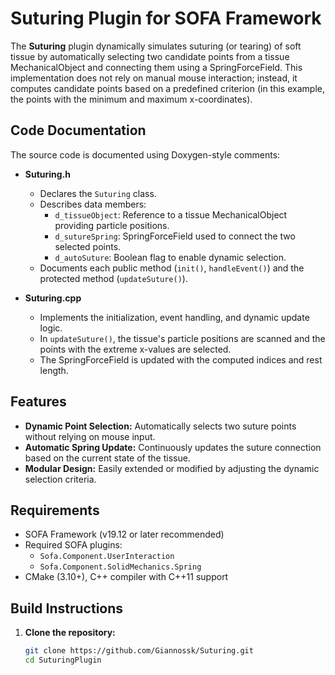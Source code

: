 # Suturing Plugin for SOFA Framework

The **Suturing** plugin dynamically simulates suturing (or tearing) of soft tissue by automatically selecting two candidate points from a tissue MechanicalObject and connecting them using a SpringForceField. This implementation does not rely on manual mouse interaction; instead, it computes candidate points based on a predefined criterion (in this example, the points with the minimum and maximum x-coordinates).

## Code Documentation

The source code is documented using Doxygen-style comments:

- **Suturing.h**  
  - Declares the `Suturing` class.
  - Describes data members:
    - `d_tissueObject`: Reference to a tissue MechanicalObject providing particle positions.
    - `d_sutureSpring`: SpringForceField used to connect the two selected points.
    - `d_autoSuture`: Boolean flag to enable dynamic selection.
  - Documents each public method (`init()`, `handleEvent()`) and the protected method (`updateSuture()`).

- **Suturing.cpp**  
  - Implements the initialization, event handling, and dynamic update logic.
  - In `updateSuture()`, the tissue's particle positions are scanned and the points with the extreme x-values are selected.
  - The SpringForceField is updated with the computed indices and rest length.

## Features

- **Dynamic Point Selection:** Automatically selects two suture points without relying on mouse input.
- **Automatic Spring Update:** Continuously updates the suture connection based on the current state of the tissue.
- **Modular Design:** Easily extended or modified by adjusting the dynamic selection criteria.

## Requirements

- SOFA Framework (v19.12 or later recommended)
- Required SOFA plugins:
  - `Sofa.Component.UserInteraction`
  - `Sofa.Component.SolidMechanics.Spring`
- CMake (3.10+), C++ compiler with C++11 support

## Build Instructions

1. **Clone the repository:**

   ```bash
   git clone https://github.com/Giannossk/Suturing.git
   cd SuturingPlugin
